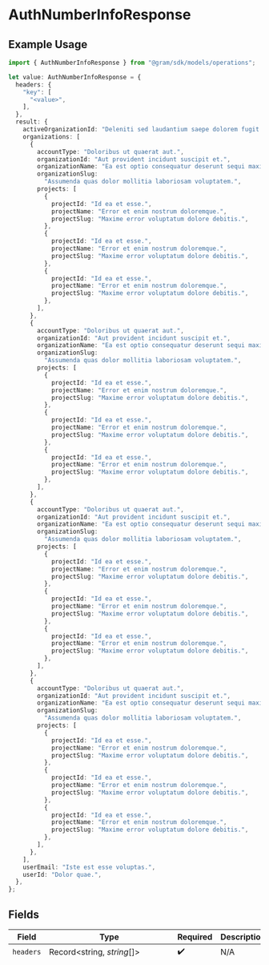 # AuthNumberInfoResponse

## Example Usage

```typescript
import { AuthNumberInfoResponse } from "@gram/sdk/models/operations";

let value: AuthNumberInfoResponse = {
  headers: {
    "key": [
      "<value>",
    ],
  },
  result: {
    activeOrganizationId: "Deleniti sed laudantium saepe dolorem fugit.",
    organizations: [
      {
        accountType: "Doloribus ut quaerat aut.",
        organizationId: "Aut provident incidunt suscipit et.",
        organizationName: "Ea est optio consequatur deserunt sequi maxime.",
        organizationSlug:
          "Assumenda quas dolor mollitia laboriosam voluptatem.",
        projects: [
          {
            projectId: "Id ea et esse.",
            projectName: "Error et enim nostrum doloremque.",
            projectSlug: "Maxime error voluptatum dolore debitis.",
          },
          {
            projectId: "Id ea et esse.",
            projectName: "Error et enim nostrum doloremque.",
            projectSlug: "Maxime error voluptatum dolore debitis.",
          },
          {
            projectId: "Id ea et esse.",
            projectName: "Error et enim nostrum doloremque.",
            projectSlug: "Maxime error voluptatum dolore debitis.",
          },
        ],
      },
      {
        accountType: "Doloribus ut quaerat aut.",
        organizationId: "Aut provident incidunt suscipit et.",
        organizationName: "Ea est optio consequatur deserunt sequi maxime.",
        organizationSlug:
          "Assumenda quas dolor mollitia laboriosam voluptatem.",
        projects: [
          {
            projectId: "Id ea et esse.",
            projectName: "Error et enim nostrum doloremque.",
            projectSlug: "Maxime error voluptatum dolore debitis.",
          },
          {
            projectId: "Id ea et esse.",
            projectName: "Error et enim nostrum doloremque.",
            projectSlug: "Maxime error voluptatum dolore debitis.",
          },
          {
            projectId: "Id ea et esse.",
            projectName: "Error et enim nostrum doloremque.",
            projectSlug: "Maxime error voluptatum dolore debitis.",
          },
        ],
      },
      {
        accountType: "Doloribus ut quaerat aut.",
        organizationId: "Aut provident incidunt suscipit et.",
        organizationName: "Ea est optio consequatur deserunt sequi maxime.",
        organizationSlug:
          "Assumenda quas dolor mollitia laboriosam voluptatem.",
        projects: [
          {
            projectId: "Id ea et esse.",
            projectName: "Error et enim nostrum doloremque.",
            projectSlug: "Maxime error voluptatum dolore debitis.",
          },
          {
            projectId: "Id ea et esse.",
            projectName: "Error et enim nostrum doloremque.",
            projectSlug: "Maxime error voluptatum dolore debitis.",
          },
          {
            projectId: "Id ea et esse.",
            projectName: "Error et enim nostrum doloremque.",
            projectSlug: "Maxime error voluptatum dolore debitis.",
          },
        ],
      },
      {
        accountType: "Doloribus ut quaerat aut.",
        organizationId: "Aut provident incidunt suscipit et.",
        organizationName: "Ea est optio consequatur deserunt sequi maxime.",
        organizationSlug:
          "Assumenda quas dolor mollitia laboriosam voluptatem.",
        projects: [
          {
            projectId: "Id ea et esse.",
            projectName: "Error et enim nostrum doloremque.",
            projectSlug: "Maxime error voluptatum dolore debitis.",
          },
          {
            projectId: "Id ea et esse.",
            projectName: "Error et enim nostrum doloremque.",
            projectSlug: "Maxime error voluptatum dolore debitis.",
          },
          {
            projectId: "Id ea et esse.",
            projectName: "Error et enim nostrum doloremque.",
            projectSlug: "Maxime error voluptatum dolore debitis.",
          },
        ],
      },
    ],
    userEmail: "Iste est esse voluptas.",
    userId: "Dolor quae.",
  },
};
```

## Fields

| Field                                                                                                                                                                                                                                                                                                                                                                                                                                                                                                                                                                                                                                                                                                                                                                                                                                                                                                                                                                                                                                                                                                                                                                                                                                                                                                                                                                                                                                                                                                                                                                                                                                                                                                                                                                                                                                                                                                                                                                                                                                                                                                                                                                                                                                                                                                                                                                                                                                                                                                                                                                                                                                                                                                                                                                                                                                                                                                                                                                                                                                                                                                                                                | Type                                                                                                                                                                                                                                                                                                                                                                                                                                                                                                                                                                                                                                                                                                                                                                                                                                                                                                                                                                                                                                                                                                                                                                                                                                                                                                                                                                                                                                                                                                                                                                                                                                                                                                                                                                                                                                                                                                                                                                                                                                                                                                                                                                                                                                                                                                                                                                                                                                                                                                                                                                                                                                                                                                                                                                                                                                                                                                                                                                                                                                                                                                                                                 | Required                                                                                                                                                                                                                                                                                                                                                                                                                                                                                                                                                                                                                                                                                                                                                                                                                                                                                                                                                                                                                                                                                                                                                                                                                                                                                                                                                                                                                                                                                                                                                                                                                                                                                                                                                                                                                                                                                                                                                                                                                                                                                                                                                                                                                                                                                                                                                                                                                                                                                                                                                                                                                                                                                                                                                                                                                                                                                                                                                                                                                                                                                                                                             | Description                                                                                                                                                                                                                                                                                                                                                                                                                                                                                                                                                                                                                                                                                                                                                                                                                                                                                                                                                                                                                                                                                                                                                                                                                                                                                                                                                                                                                                                                                                                                                                                                                                                                                                                                                                                                                                                                                                                                                                                                                                                                                                                                                                                                                                                                                                                                                                                                                                                                                                                                                                                                                                                                                                                                                                                                                                                                                                                                                                                                                                                                                                                                          | Example                                                                                                                                                                                                                                                                                                                                                                                                                                                                                                                                                                                                                                                                                                                                                                                                                                                                                                                                                                                                                                                                                                                                                                                                                                                                                                                                                                                                                                                                                                                                                                                                                                                                                                                                                                                                                                                                                                                                                                                                                                                                                                                                                                                                                                                                                                                                                                                                                                                                                                                                                                                                                                                                                                                                                                                                                                                                                                                                                                                                                                                                                                                                              |
| ---------------------------------------------------------------------------------------------------------------------------------------------------------------------------------------------------------------------------------------------------------------------------------------------------------------------------------------------------------------------------------------------------------------------------------------------------------------------------------------------------------------------------------------------------------------------------------------------------------------------------------------------------------------------------------------------------------------------------------------------------------------------------------------------------------------------------------------------------------------------------------------------------------------------------------------------------------------------------------------------------------------------------------------------------------------------------------------------------------------------------------------------------------------------------------------------------------------------------------------------------------------------------------------------------------------------------------------------------------------------------------------------------------------------------------------------------------------------------------------------------------------------------------------------------------------------------------------------------------------------------------------------------------------------------------------------------------------------------------------------------------------------------------------------------------------------------------------------------------------------------------------------------------------------------------------------------------------------------------------------------------------------------------------------------------------------------------------------------------------------------------------------------------------------------------------------------------------------------------------------------------------------------------------------------------------------------------------------------------------------------------------------------------------------------------------------------------------------------------------------------------------------------------------------------------------------------------------------------------------------------------------------------------------------------------------------------------------------------------------------------------------------------------------------------------------------------------------------------------------------------------------------------------------------------------------------------------------------------------------------------------------------------------------------------------------------------------------------------------------------------------------------------- | ---------------------------------------------------------------------------------------------------------------------------------------------------------------------------------------------------------------------------------------------------------------------------------------------------------------------------------------------------------------------------------------------------------------------------------------------------------------------------------------------------------------------------------------------------------------------------------------------------------------------------------------------------------------------------------------------------------------------------------------------------------------------------------------------------------------------------------------------------------------------------------------------------------------------------------------------------------------------------------------------------------------------------------------------------------------------------------------------------------------------------------------------------------------------------------------------------------------------------------------------------------------------------------------------------------------------------------------------------------------------------------------------------------------------------------------------------------------------------------------------------------------------------------------------------------------------------------------------------------------------------------------------------------------------------------------------------------------------------------------------------------------------------------------------------------------------------------------------------------------------------------------------------------------------------------------------------------------------------------------------------------------------------------------------------------------------------------------------------------------------------------------------------------------------------------------------------------------------------------------------------------------------------------------------------------------------------------------------------------------------------------------------------------------------------------------------------------------------------------------------------------------------------------------------------------------------------------------------------------------------------------------------------------------------------------------------------------------------------------------------------------------------------------------------------------------------------------------------------------------------------------------------------------------------------------------------------------------------------------------------------------------------------------------------------------------------------------------------------------------------------------------------------- | ---------------------------------------------------------------------------------------------------------------------------------------------------------------------------------------------------------------------------------------------------------------------------------------------------------------------------------------------------------------------------------------------------------------------------------------------------------------------------------------------------------------------------------------------------------------------------------------------------------------------------------------------------------------------------------------------------------------------------------------------------------------------------------------------------------------------------------------------------------------------------------------------------------------------------------------------------------------------------------------------------------------------------------------------------------------------------------------------------------------------------------------------------------------------------------------------------------------------------------------------------------------------------------------------------------------------------------------------------------------------------------------------------------------------------------------------------------------------------------------------------------------------------------------------------------------------------------------------------------------------------------------------------------------------------------------------------------------------------------------------------------------------------------------------------------------------------------------------------------------------------------------------------------------------------------------------------------------------------------------------------------------------------------------------------------------------------------------------------------------------------------------------------------------------------------------------------------------------------------------------------------------------------------------------------------------------------------------------------------------------------------------------------------------------------------------------------------------------------------------------------------------------------------------------------------------------------------------------------------------------------------------------------------------------------------------------------------------------------------------------------------------------------------------------------------------------------------------------------------------------------------------------------------------------------------------------------------------------------------------------------------------------------------------------------------------------------------------------------------------------------------------------------- | ---------------------------------------------------------------------------------------------------------------------------------------------------------------------------------------------------------------------------------------------------------------------------------------------------------------------------------------------------------------------------------------------------------------------------------------------------------------------------------------------------------------------------------------------------------------------------------------------------------------------------------------------------------------------------------------------------------------------------------------------------------------------------------------------------------------------------------------------------------------------------------------------------------------------------------------------------------------------------------------------------------------------------------------------------------------------------------------------------------------------------------------------------------------------------------------------------------------------------------------------------------------------------------------------------------------------------------------------------------------------------------------------------------------------------------------------------------------------------------------------------------------------------------------------------------------------------------------------------------------------------------------------------------------------------------------------------------------------------------------------------------------------------------------------------------------------------------------------------------------------------------------------------------------------------------------------------------------------------------------------------------------------------------------------------------------------------------------------------------------------------------------------------------------------------------------------------------------------------------------------------------------------------------------------------------------------------------------------------------------------------------------------------------------------------------------------------------------------------------------------------------------------------------------------------------------------------------------------------------------------------------------------------------------------------------------------------------------------------------------------------------------------------------------------------------------------------------------------------------------------------------------------------------------------------------------------------------------------------------------------------------------------------------------------------------------------------------------------------------------------------------------------------- | ---------------------------------------------------------------------------------------------------------------------------------------------------------------------------------------------------------------------------------------------------------------------------------------------------------------------------------------------------------------------------------------------------------------------------------------------------------------------------------------------------------------------------------------------------------------------------------------------------------------------------------------------------------------------------------------------------------------------------------------------------------------------------------------------------------------------------------------------------------------------------------------------------------------------------------------------------------------------------------------------------------------------------------------------------------------------------------------------------------------------------------------------------------------------------------------------------------------------------------------------------------------------------------------------------------------------------------------------------------------------------------------------------------------------------------------------------------------------------------------------------------------------------------------------------------------------------------------------------------------------------------------------------------------------------------------------------------------------------------------------------------------------------------------------------------------------------------------------------------------------------------------------------------------------------------------------------------------------------------------------------------------------------------------------------------------------------------------------------------------------------------------------------------------------------------------------------------------------------------------------------------------------------------------------------------------------------------------------------------------------------------------------------------------------------------------------------------------------------------------------------------------------------------------------------------------------------------------------------------------------------------------------------------------------------------------------------------------------------------------------------------------------------------------------------------------------------------------------------------------------------------------------------------------------------------------------------------------------------------------------------------------------------------------------------------------------------------------------------------------------------------------------------- |
| `headers`                                                                                                                                                                                                                                                                                                                                                                                                                                                                                                                                                                                                                                                                                                                                                                                                                                                                                                                                                                                                                                                                                                                                                                                                                                                                                                                                                                                                                                                                                                                                                                                                                                                                                                                                                                                                                                                                                                                                                                                                                                                                                                                                                                                                                                                                                                                                                                                                                                                                                                                                                                                                                                                                                                                                                                                                                                                                                                                                                                                                                                                                                                                                            | Record<string, *string*[]>                                                                                                                                                                                                                                                                                                                                                                                                                                                                                                                                                                                                                                                                                                                                                                                                                                                                                                                                                                                                                                                                                                                                                                                                                                                                                                                                                                                                                                                                                                                                                                                                                                                                                                                                                                                                                                                                                                                                                                                                                                                                                                                                                                                                                                                                                                                                                                                                                                                                                                                                                                                                                                                                                                                                                                                                                                                                                                                                                                                                                                                                                                                           | :heavy_check_mark:                                                                                                                                                                                                                                                                                                                                                                                                                                                                                                                                                                                                                                                                                                                                                                                                                                                                                                                                                                                                                                                                                                                                                                                                                                                                                                                                                                                                                                                                                                                                                                                                                                                                                                                                                                                                                                                                                                                                                                                                                                                                                                                                                                                                                                                                                                                                                                                                                                                                                                                                                                                                                                                                                                                                                                                                                                                                                                                                                                                                                                                                                                                                   | N/A                                                                                                                                                                                                                                                                                                                                                                                                                                                                                                                                                                                                                                                                                                                                                                                                                                                                                                                                                                                                                                                                                                                                                                                                                                                                                                                                                                                                                                                                                                                                                                                                                                                                                                                                                                                                                                                                                                                                                                                                                                                                                                                                                                                                                                                                                                                                                                                                                                                                                                                                                                                                                                                                                                                                                                                                                                                                                                                                                                                                                                                                                                                                                  |                                                                                                                                                                                                                                                                                                                                                                                                                                                                                                                                                                                                                                                                                                                                                                                                                                                                                                                                                                                                                                                                                                                                                                                                                                                                                                                                                                                                                                                                                                                                                                                                                                                                                                                                                                                                                                                                                                                                                                                                                                                                                                                                                                                                                                                                                                                                                                                                                                                                                                                                                                                                                                                                                                                                                                                                                                                                                                                                                                                                                                                                                                                                                      |
| `result`                                                                                                                                                                                                                                                                                                                                                                                                                                                                                                                                                                                                                                                                                                                                                                                                                                                                                                                                                                                                                                                                                                                                                                                                                                                                                                                                                                                                                                                                                                                                                                                                                                                                                                                                                                                                                                                                                                                                                                                                                                                                                                                                                                                                                                                                                                                                                                                                                                                                                                                                                                                                                                                                                                                                                                                                                                                                                                                                                                                                                                                                                                                                             | [components.InfoResponseBody](../../models/components/inforesponsebody.md)                                                                                                                                                                                                                                                                                                                                                                                                                                                                                                                                                                                                                                                                                                                                                                                                                                                                                                                                                                                                                                                                                                                                                                                                                                                                                                                                                                                                                                                                                                                                                                                                                                                                                                                                                                                                                                                                                                                                                                                                                                                                                                                                                                                                                                                                                                                                                                                                                                                                                                                                                                                                                                                                                                                                                                                                                                                                                                                                                                                                                                                                           | :heavy_check_mark:                                                                                                                                                                                                                                                                                                                                                                                                                                                                                                                                                                                                                                                                                                                                                                                                                                                                                                                                                                                                                                                                                                                                                                                                                                                                                                                                                                                                                                                                                                                                                                                                                                                                                                                                                                                                                                                                                                                                                                                                                                                                                                                                                                                                                                                                                                                                                                                                                                                                                                                                                                                                                                                                                                                                                                                                                                                                                                                                                                                                                                                                                                                                   | N/A                                                                                                                                                                                                                                                                                                                                                                                                                                                                                                                                                                                                                                                                                                                                                                                                                                                                                                                                                                                                                                                                                                                                                                                                                                                                                                                                                                                                                                                                                                                                                                                                                                                                                                                                                                                                                                                                                                                                                                                                                                                                                                                                                                                                                                                                                                                                                                                                                                                                                                                                                                                                                                                                                                                                                                                                                                                                                                                                                                                                                                                                                                                                                  | {<br/>"active_organization_id": "Deleniti sed laudantium saepe dolorem fugit.",<br/>"organizations": [<br/>{<br/>"account_type": "Doloribus ut quaerat aut.",<br/>"organization_id": "Aut provident incidunt suscipit et.",<br/>"organization_name": "Ea est optio consequatur deserunt sequi maxime.",<br/>"organization_slug": "Assumenda quas dolor mollitia laboriosam voluptatem.",<br/>"projects": [<br/>{<br/>"project_id": "Id ea et esse.",<br/>"project_name": "Error et enim nostrum doloremque.",<br/>"project_slug": "Maxime error voluptatum dolore debitis."<br/>},<br/>{<br/>"project_id": "Id ea et esse.",<br/>"project_name": "Error et enim nostrum doloremque.",<br/>"project_slug": "Maxime error voluptatum dolore debitis."<br/>},<br/>{<br/>"project_id": "Id ea et esse.",<br/>"project_name": "Error et enim nostrum doloremque.",<br/>"project_slug": "Maxime error voluptatum dolore debitis."<br/>}<br/>]<br/>},<br/>{<br/>"account_type": "Doloribus ut quaerat aut.",<br/>"organization_id": "Aut provident incidunt suscipit et.",<br/>"organization_name": "Ea est optio consequatur deserunt sequi maxime.",<br/>"organization_slug": "Assumenda quas dolor mollitia laboriosam voluptatem.",<br/>"projects": [<br/>{<br/>"project_id": "Id ea et esse.",<br/>"project_name": "Error et enim nostrum doloremque.",<br/>"project_slug": "Maxime error voluptatum dolore debitis."<br/>},<br/>{<br/>"project_id": "Id ea et esse.",<br/>"project_name": "Error et enim nostrum doloremque.",<br/>"project_slug": "Maxime error voluptatum dolore debitis."<br/>},<br/>{<br/>"project_id": "Id ea et esse.",<br/>"project_name": "Error et enim nostrum doloremque.",<br/>"project_slug": "Maxime error voluptatum dolore debitis."<br/>}<br/>]<br/>},<br/>{<br/>"account_type": "Doloribus ut quaerat aut.",<br/>"organization_id": "Aut provident incidunt suscipit et.",<br/>"organization_name": "Ea est optio consequatur deserunt sequi maxime.",<br/>"organization_slug": "Assumenda quas dolor mollitia laboriosam voluptatem.",<br/>"projects": [<br/>{<br/>"project_id": "Id ea et esse.",<br/>"project_name": "Error et enim nostrum doloremque.",<br/>"project_slug": "Maxime error voluptatum dolore debitis."<br/>},<br/>{<br/>"project_id": "Id ea et esse.",<br/>"project_name": "Error et enim nostrum doloremque.",<br/>"project_slug": "Maxime error voluptatum dolore debitis."<br/>},<br/>{<br/>"project_id": "Id ea et esse.",<br/>"project_name": "Error et enim nostrum doloremque.",<br/>"project_slug": "Maxime error voluptatum dolore debitis."<br/>}<br/>]<br/>},<br/>{<br/>"account_type": "Doloribus ut quaerat aut.",<br/>"organization_id": "Aut provident incidunt suscipit et.",<br/>"organization_name": "Ea est optio consequatur deserunt sequi maxime.",<br/>"organization_slug": "Assumenda quas dolor mollitia laboriosam voluptatem.",<br/>"projects": [<br/>{<br/>"project_id": "Id ea et esse.",<br/>"project_name": "Error et enim nostrum doloremque.",<br/>"project_slug": "Maxime error voluptatum dolore debitis."<br/>},<br/>{<br/>"project_id": "Id ea et esse.",<br/>"project_name": "Error et enim nostrum doloremque.",<br/>"project_slug": "Maxime error voluptatum dolore debitis."<br/>},<br/>{<br/>"project_id": "Id ea et esse.",<br/>"project_name": "Error et enim nostrum doloremque.",<br/>"project_slug": "Maxime error voluptatum dolore debitis."<br/>}<br/>]<br/>}<br/>],<br/>"user_email": "Iste est esse voluptas.",<br/>"user_id": "Dolor quae."<br/>} |